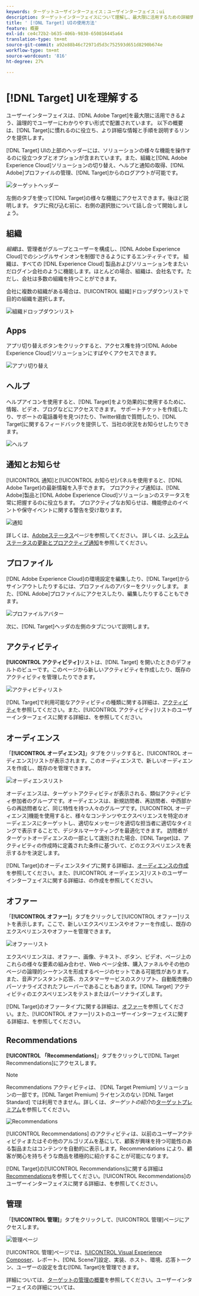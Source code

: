 ```yaml
---
keywords: ターゲットユーザインターフェイス；ユーザインターフェイス；ui
description: ターゲットインターフェイスについて理解し、最大限に活用するための詳細情報へのリンクを見つけてください。
title: ' [!DNL Target] UIの使用方法'
feature: 概要
exl-id: ce4c72b2-b635-406b-9830-650816445a64
translation-type: tm+mt
source-git-commit: a92e88b46c72971d5d3c752593d651d8290b674e
workflow-type: tm+mt
source-wordcount: '816'
ht-degree: 27%

---
```


# [!DNL Target] UIを理解する

ユーザーインターフェイスは、[!DNL Adobe Target]を最大限に活用できるよう、論理的でユーザーにわかりやすい形式で配置されています。 以下の概要は、[!DNL Target]に慣れるのに役立ち、より詳細な情報と手順を説明するリンクを提供します。

[!DNL Target] UIの上部のヘッダーには、ソリューションの様々な機能を操作するのに役立つタブとオプションが含まれています。また、組織と[!DNL Adobe Experience Cloud]ソリューションの切り替え、ヘルプと通知の取得、[!DNL Adobe]プロファイルの管理、[!DNL Target]からのログアウトが可能です。

![ターゲットヘッダー](/help/c-intro/assets/target-header.png)

左側のタブを使って[!DNL Target]の様々な機能にアクセスできます。後ほど説明します。 タブに飛び込む前に、右側の選択肢について話し合って開始しましょう。

## 組織

*組織*&#x200B;は、管理者がグループとユーザーを構成し、[!DNL Adobe Experience Cloud]でのシングルサインオンを制御できるようにするエンティティです。 組織は、すべての [!DNL Experience Cloud] 製品およびソリューションをまたいだログイン会社のように機能します。ほとんどの場合、組織は、会社名です。ただし、会社は多数の組織を持つことができます。

会社に複数の組織がある場合は、[!UICONTROL 組織]ドロップダウンリストで目的の組織を選択します。

![組織ドロップダウンリスト](/help/c-intro/assets/organizations.png)

## Apps

アプリ切り替えボタンをクリックすると、アクセス権を持つ[!DNL Adobe Experience Cloud]ソリューションにすばやくアクセスできます。

![アプリ切り替え](/help/c-intro/assets/apps.png)

## ヘルプ

ヘルプアイコンを使用すると、[!DNL Target]をより効果的に使用するために、情報、ビデオ、ブログなどにアクセスできます。 サポートチケットを作成したり、サポートの電話番号を見つけたり、Twitter経由で質問したり、[!DNL Target]に関するフィードバックを提供して、当社の状況をお知らせしたりできます。

![ヘルプ](/help/c-intro/assets/help.png)

## 通知とお知らせ

[!UICONTROL 通知]と[!UICONTROL お知らせ]パネルを使用すると、[!DNL Adobe Target]の最新情報を入手できます。 プロアクティブ通知は、[!DNL Adobe]製品と[!DNL Adobe Experience Cloud]ソリューションのステータスを常に把握するのに役立ちます。 プロアクティブなお知らせは、機能停止のイベントや保守イベントに関する警告を受け取ります。

![ 通知 ](/help/c-intro/assets/notifications.png)

詳しくは、[Adobeステータス](https://status.adobe.com/)ページを参照してください。 詳しくは、[システムステータスの更新とプロアクティブ通知](/help/c-intro/assets/notifications.png)を参照してください。

## プロファイル

[!DNL Adobe Experience Cloud]の環境設定を編集したり、[!DNL Target]からサインアウトしたりするには、プロファイルのアバターをクリックします。 また、[!DNL Adobe]プロファイルにアクセスしたり、編集したりすることもできます。

![プロファイルアバター](/help/c-intro/assets/change-language.png)

次に、[!DNL Target]ヘッダの左側のタブについて説明します。

## アクティビティ

**[!UICONTROL アクティビティ]**&#x200B;リストは、[!DNL Target] を開いたときのデフォルトのビューです。このページから新しいアクティビティを作成したり、既存のアクティビティを管理したりできます。

![アクティビティリスト](/help/c-intro/assets/activities-list.png)

[!DNL Target]で利用可能なアクティビティの種類に関する詳細は、[アクティビティ](/help/c-activities/activities.md)を参照してください。また、[!UICONTROL アクティビティ]リストのユーザーインターフェイスに関する詳細は、を参照してください。

## オーディエンス

「**[!UICONTROL オーディエンス]**」タブをクリックすると、[!UICONTROL オーディエンス]リストが表示されます。このオーディエンスで、新しいオーディエンスを作成し、既存のを管理できます。

![オーディエンスリスト](/help/c-intro/assets/audience-list.png)

オーディエンスは、ターゲットアクティビティが表示される、類似アクティビティ参加者のグループです。オーディエンスは、新規訪問者、再訪問者、中西部からの再訪問者など、同じ特性を持つ人々のグループです。[!UICONTROL オーディエンス]機能を使用すると、様々なコンテンツやエクスペリエンスを特定のオーディエンスにターゲットし、適切なメッセージを適切な担当者に適切なタイミングで表示することで、デジタルマーケティングを最適化できます。 訪問者がターゲットオーディエンスの一部として識別された場合、[!DNL Target]は、アクティビティの作成時に定義された条件に基づいて、どのエクスペリエンスを表示するかを決定します。

[!DNL Target]のオーディエンスタイプに関する詳細は、[オーディエンスの作成](/help/c-target/c-audiences/create-audience.md)を参照してください。また、[!UICONTROL オーディエンス]リストのユーザーインターフェイスに関する詳細は、の作成を参照してください。

## オファー

「**[!UICONTROL オファー]**」タブをクリックして[!UICONTROL オファー]リストを表示します。ここで、新しいエクスペリエンスやオファーを作成し、既存のエクスペリエンスやオファーを管理できます。

![オファーリスト](/help/c-intro/assets/offers.png)

エクスペリエンスは、オファー、画像、テキスト、ボタン、ビデオ、ページ上のこれらの様々な要素の組み合わせ、Web ページ全体、購入ファネルやその他のページの論理的シーケンスを形成するページのセットである可能性があります。また、音声アシスタント応答、カスタマーサービスのスクリプト、自動販売機のパーソナライズされたフレーバーであることもあります。[!DNL Target] アクティビティのエクスペリエンスをテストまたはパーソナライズします。

[!DNL Target]のオファータイプに関する詳細は、[オファー](/help/c-experiences/c-manage-content/manage-content.md)を参照してください。また、[!UICONTROL オファー]リストのユーザーインターフェイスに関する詳細は、を参照してください。

## Recommendations

**[!UICONTROL 「Recommendations]**」タブをクリックして[!DNL Target Recommendations]にアクセスします。

>[!NOTE]
>
>Recommendations アクティビティは、 [!DNL Target Premium] ソリューションの一部です。[!DNL Target Premium] ライセンスのない [!DNL Target Standard] では利用できません。詳しくは、*ターゲットの紹介*&#x200B;の[ターゲットプレミアム](/help/c-intro/intro.md#premium)を参照してください。

![Recommendations](/help/c-intro/assets/recommendations.png)

[!UICONTROL Recommendations] のアクティビティは、以前のユーザーアクティビティまたはその他のアルゴリズムを基にして、顧客が興味を持つ可能性のある製品またはコンテンツを自動的に表示します。Recommendations により、顧客が関心を持ちそうな商品を積極的に紹介することが可能になります。

[!DNL Target]の[!UICONTROL Recommendations]に関する詳細は[Recommendations](/help/c-recommendations/recommendations.md)を参照してください。[!UICONTROL Recommendations]のユーザーインターフェイスに関する詳細は、を参照してください。

## 管理

「**[!UICONTROL 管理]**」タブをクリックして、[!UICONTROL 管理]ページにアクセスします。

![管理ページ](/help/c-intro/assets/administration.png)

[!UICONTROL 管理]ページでは、[!UICONTROL Visual Experience Composer](VEC)、レポート、[!DNL Scene7]設定、実装、ホスト、環境、応答トークン、ユーザーの設定を含む[!DNL Target]を管理できます。

詳細については、[ターゲットの管理の概要](/help/administrating-target/administrating-target.md)を参照してください。ユーザーインターフェイスの詳細については、
